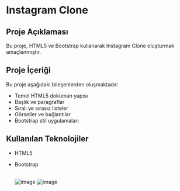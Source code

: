 # Instagram Clone
## Proje Açıklaması
 Bu proje, HTML5 ve Bootstrap kullanarak Instagram Clone oluşturmak amaçlanmıştır. 
## Proje İçeriği 
Bu proje aşağıdaki bileşenlerden oluşmaktadır: 
- Temel HTML5 doküman yapısı
- Başlık ve paragraflar
- Sıralı ve sırasız listeler
- Görseller ve bağlantılar
- Bootstrap stil uygulamaları 
## Kullanılan Teknolojiler
- HTML5
- Bootstrap
   <br>
  <br>
  
    ![image](https://github.com/user-attachments/assets/8284b554-7431-46ad-ab70-1dd87e0a28f6)
    ![image](https://github.com/user-attachments/assets/fcc33d22-dfff-4215-9e62-0a383e913658)
  





